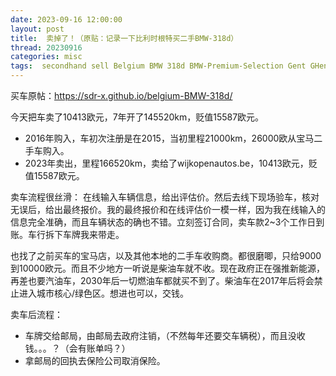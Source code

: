 ```yaml
---
date: 2023-09-16 12:00:00
layout: post
title: 	卖掉了！（原贴：记录一下比利时根特买二手BMW-318d）
thread: 20230916
categories: misc
tags:  secondhand sell Belgium BMW 318d BMW-Premium-Selection Gent GHent
---
```


买车原帖：https://sdr-x.github.io/belgium-BMW-318d/

今天把车卖了10413欧元，7年开了145520km，贬值15587欧元。
- 2016年购入，车初次注册是在2015，当初里程21000km，26000欧从宝马二手车购入。
- 2023年卖出，里程166520km，卖给了wijkopenautos.be，10413欧元，贬值15587欧元。
  
卖车流程很丝滑：
在线输入车辆信息，给出评估价。然后去线下现场验车，核对无误后，给出最终报价。我的最终报价和在线评估价一模一样，因为我在线输入的信息完全准确，而且车辆状态的确也不错。立刻签订合同，卖车款2~3个工作日到账。车行拆下车牌我来带走。
  
也找了之前买车的宝马店，以及其他本地的二手车收购商。都很磨唧，只给9000到10000欧元。而且不少地方一听说是柴油车就不收。现在政府正在强推新能源，再差也要汽油车，2030年后一切燃油车都就买不到了。柴油车在2017年后将会禁止进入城市核心/绿色区。想进也可以，交钱。

卖车后流程：
- 车牌交给邮局，由邮局去政府注销，（不然每年还要交车辆税），而且没收钱。。。？（会有账单吗？）
- 拿邮局的回执去保险公司取消保险。
